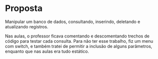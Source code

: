 # Proposta

Manipular um banco de dados, consultando, inserindo, deletando e atualizando registros.

Nas aulas, o professor ficava comentando e descomentando trechos de código para testar cada consulta. Para não ter esse trabalho, fiz um menu com switch, e também tratei de permitir a inclusão de alguns parâmetros, enquanto que nas aulas era tudo estático.